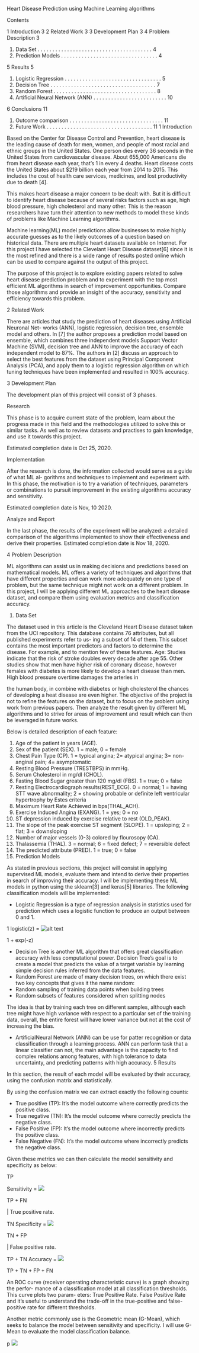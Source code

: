 Heart Disease Prediction using Machine Learning algorithms


Contents

1 Introduction 3 2 Related Work 3 3 Development Plan 3 4 Problem Description 3

1. Data Set . . . . . . . . . . . . . . . . . . . . . . . . . . . . . . . . . . . . . . . 4
1. Prediction Models . . . . . . . . . . . . . . . . . . . . . . . . . . . . . . . . . 4

5 Results 5

1. Logistic Regression . . . . . . . . . . . . . . . . . . . . . . . . . . . . . . . . . 5
1. Decision Tree . . . . . . . . . . . . . . . . . . . . . . . . . . . . . . . . . . . . 7
1. Random Forest . . . . . . . . . . . . . . . . . . . . . . . . . . . . . . . . . . . 8
1. Artificial Neural Network (ANN) . . . . . . . . . . . . . . . . . . . . . . . . . 10

6 Conclusions 11

1. Outcome comparison . . . . . . . . . . . . . . . . . . . . . . . . . . . . . . . . 11
1. Future Work . . . . . . . . . . . . . . . . . . . . . . . . . . . . . . . . . . . . 11
1  Introduction

Based on the Center for Disease Control and Prevention, heart disease is the leading cause of death for men, women, and people of most racial and ethnic groups in the United States. One person dies every 36 seconds in the United States from cardiovascular disease. About 655,000 Americans die from heart disease each year, that’s 1 in every 4 deaths. Heart disease costs the United States about $219 billion each year from 2014 to 2015. This includes the cost of health care services, medicines, and lost productivity due to death [4].

This makes heart disease a major concern to be dealt with. But it is difficult to identify heart disease because of several risks factors such as age, high blood pressure, high cholesterol and many other. This is the reason researchers have turn their attention to new methods to model these kinds of problems like Machine Learning algorithms.

Machine learning(ML) model predictions allow businesses to make highly accurate guesses as to the likely outcomes of a question based on historical data. There are multiple heart datasets available on Internet. For this project I have selected the Clevelant Heart Disease dataset[6] since it is the most refined and there is a wide range of results posted online which can be used to compare against the output of this project.

The purpose of this project is to explore existing papers related to solve heart disease prediction problem and to experiment with the top most efficient ML algorithms in search of improvement opportunities. Compare those algorithms and provide an insight of the accuracy, sensitivity and efficiency towards this problem.

2  Related Work

There are articles that study the prediction of heart diseases using Artificial Neuronal Net- works (ANN), logistic regression, decision tree, ensemble model and others. In [7] the author proposes a prediction model based on ensemble, which combines three independent models Support Vector Machine (SVM), decision tree and ANN to improve the accuracy of each independent model to 87%. The authors in [2] discuss an approach to select the best features from the dataset using Principal Component Analysis (PCA), and apply them to a logistic regression algorithm on which tuning techniques have been implemented and resulted in 100% accuracy.

3  Development Plan

The development plan of this project will consist of 3 phases.

Research

This phase is to acquire current state of the problem, learn about the progress made in this field and the methodologies utilized to solve this or similar tasks. As well as to review datasets and practises to gain knowledge, and use it towards this project.

Estimated completion date is Oct 25, 2020.

Implementation

After the research is done, the information collected would serve as a guide of what ML al- gorithms and techniques to implement and experiment with. In this phase, the motivation is to try a variation of techniques, parameters or combinations to pursuit improvement in the existing algorithms accuracy and sensitivity.

Estimated completion date is Nov, 10 2020.

Analyze and Report

In the last phase, the results of the experiment will be analyzed: a detailed comparison of the algorithms implemented to show their effectiveness and derive their properties. Estimated completion date is Nov 18, 2020.

4  Problem Description

ML algorithms can assist us in making decisions and predictions based on mathematical models. ML offers a variety of techniques and algorithms that have different properties and can work more adequately on one type of problem, but the same technique might not work on a different problem. In this project, I will be applying different ML approaches to the heart disease dataset, and compare them using evaluation metrics and classification accuracy.

1. Data Set

The dataset used in this article is the Cleveland Heart Disease dataset taken from the UCI repository. This database contains 76 attributes, but all published experiments refer to us- ing a subset of 14 of them. This subset contains the most important predictors and factors to determine the disease. For example, and to mention few of these features. Age: Studies indicate that the risk of stroke doubles every decade after age 55. Other studies show that men have higher risk of coronary disease, however females with diabetes is more likely to develop a heart disease than men. High blood pressure overtime damages the arteries in

the human body, in combine with diabetes or high cholesterol the chances of developing a heat disease are even higher. The objective of the project is not to refine the features on the dataset, but to focus on the problem using work from previous papers. Then analyze the result given by different ML algorithms and to strive for areas of improvement and result which can then be leveraged in future works.

Below is detailed description of each feature:

1. Age of the patient in years (AGE).
1. Sex of the patient (SEX). 1 = male; 0 = female
1. Chest Pain Type (CP). 1 = typical angina; 2= atypical angina; 3= non-anginal pain; 4= asymptomatic
1. Resting Blood Pressure (TRESTBPS) in mmHg.
1. Serum Cholesterol in mg/dl (CHOL).
1. Fasting Blood Sugar greater than 120 mg/dl (FBS). 1 = true; 0 = false
1. Resting Electrocardiograph results(REST\_ECG). 0 = normal; 1 = having STT wave abnormality; 2 = showing probable or definite left ventricular hypertrophy by Estes criteria
1. Maximum Heart Rate Achieved in bps(THAL\_ACH).
1. Exercise Induced Angina (EXANG). 1 = yes; 0 = no
1. ST depression induced by exercise relative to rest (OLD\_PEAK).
1. The slope of the peak exercise ST segment (SLOPE). 1 = upsloping; 2 = flat; 3 = downsloping
1. Number of major vessels (0-3) colored by flourosopy (CA).
1. Thalassemia (THAL). 3 = normal; 6 = fixed defect; 7 = reversible defect
1. The predicted attribute (PRED). 1 = true; 0 = false
2. Prediction Models

As stated in previous sections, this project will consist in applying supervised ML models, evaluate them and intend to derive their properties in search of improving their accuracy. I will be implementing these ML models in python using the sklearn[3] and keras[5] libraries. The following classification models will be implemented:

- Logistic Regression is a type of regression analysis in statistics used for prediction which uses a logistic function to produce an output between 0 and 1.

1 logistic(z) = ![alt text](https://github.com/ismhack/heart_prediction/blob/master/REPORT/Aspose.Words.b5baeff1-1b8f-40f4-b98d-0d0119af3f93.001.png?raw=true)

1 + exp(-z)

- Decision Tree is another ML algorithm that offers great classification accuracy with less computational power. Decision Tree’s goal is to create a model that predicts the value of a target variable by learning simple decision rules inferred from the data features.
- Random Forest are made of many decision trees, on which there exist two key concepts that gives it the name random:
- Random sampling of training data points when building trees
- Random subsets of features considered when splitting nodes

The idea is that by training each tree on different samples, although each tree might have high variance with respect to a particular set of the training data, overall, the entire forest will have lower variance but not at the cost of increasing the bias.

- ArtificialNeural Network (ANN) can be use for patter recognition or data classification through a learning process. ANN can perform task that a linear classifier can not, the main advantage is the capacity to find complex relations among features, with high tolerance to data uncertainty, and predicting patterns with high accuracy.
5  Results

In this section, the result of each model will be evaluated by their accuracy, using the confusion matrix and statistically.

By using the confusion matrix we can extract exactly the following counts:

- True positive (TP): It’s the model outcome where correctly predicts the positive class.
- True negative (TN): It’s the model outcome where correctly predicts the negative class.
- False Positive (FP): It’s the model outcome where incorrectly predicts the positive class.
- False Negative (FN): It’s the model outcome where incorrectly predicts the negative class.

Given these metrics we can then calculate the model sensitivity and specificity as below:

TP

Sensitivity = ![](https://github.com/ismhack/heart_prediction/blob/master/REPORT/Aspose.Words.b5baeff1-1b8f-40f4-b98d-0d0119af3f93.002.png?raw=true)

TP + FN

| True positive rate.

TN Specificity = ![](https://github.com/ismhack/heart_prediction/blob/master/REPORT/Aspose.Words.b5baeff1-1b8f-40f4-b98d-0d0119af3f93.003.png?raw=true)

TN + FP

| False positive rate.

TP + TN Accuracy = ![](https://github.com/ismhack/heart_prediction/blob/master/REPORT/Aspose.Words.b5baeff1-1b8f-40f4-b98d-0d0119af3f93.004.png?raw=true)

TP + TN + FP + FN

An ROC curve (receiver operating characteristic curve) is a graph showing the perfor- mance of a classification model at all classification thresholds. This curve plots two param- eters: True Positive Rate. False Positive Rate and it’s useful to understand the trade-off in the true-positive and false-positive rate for different thresholds.

Another metric commonly use is the Geometric mean (G-Mean), which seeks to balance the model between sensitivity and specificity. I will use G-Mean to evaluate the model classification balance.

p ![](https://github.com/ismhack/heart_prediction/blob/master/REPORT/Aspose.Words.b5baeff1-1b8f-40f4-b98d-0d0119af3f93.005.png?raw=true)

